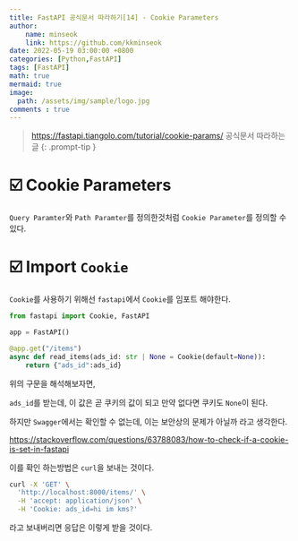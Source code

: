 ```yaml
---
title: FastAPI 공식문서 따라하기[14] - Cookie Parameters
author: 
    name: minseok
    link: https://github.com/kkminseok
date: 2022-05-19 03:00:00 +0800
categories: [Python,FastAPI]
tags: [FastAPI]
math: true
mermaid: true
image: 
  path: /assets/img/sample/logo.jpg
comments : true
---
```



> <https://fastapi.tiangolo.com/tutorial/cookie-params/> 공식문서 따라하는 글
{: .prompt-tip }

# ☑️ Cookie Parameters

`Query Paramter`와 `Path Paramter`를 정의한것처럼 `Cookie Parameter`를 정의할 수 있다.

# ☑️ Import `Cookie`

`Cookie`를 사용하기 위해선 `fastapi`에서 `Cookie`를 임포트 해야한다.

```python
from fastapi import Cookie, FastAPI

app = FastAPI()

@app.get("/items")
async def read_items(ads_id: str | None = Cookie(default=None)):
    return {"ads_id":ads_id}

```

위의 구문을 해석해보자면, 

`ads_id`를 받는데, 이 값은 곧 쿠키의 값이 되고 만약 없다면 쿠키도 `None`이 된다. 

하지만 `Swagger`에서는 확인할 수 없는데, 이는 보안상의 문제가 아닐까 라고 생각한다.

<https://stackoverflow.com/questions/63788083/how-to-check-if-a-cookie-is-set-in-fastapi>

이를 확인 하는방법은 `curl`을 보내는 것이다.

```bash
curl -X 'GET' \
  'http://localhost:8000/items/' \
  -H 'accept: application/json' \
  -H 'Cookie: ads_id=hi im kms?'
```

라고 보내버리면 응답은 이렇게 받을 것이다.

```bash

```